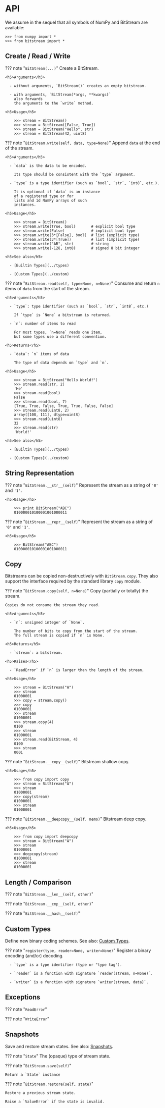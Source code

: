 
API
================================================================================

We assume in the sequel that all symbols of NumPy and BitStream are available:

    >>> from numpy import *
    >>> from bitstream import *


Create / Read / Write
--------------------------------------------------------------------------------

??? note "`BitStream(...)`"
    Create a BitStream.

    <h5>Arguments</h5>
    
      - without arguments, `BitStream()` creates an empty bitstream.

      - with arguments, `BitStream(*args, **kwargs)`
        also forwards 
        the arguments to the `write` method.

    <h5>Usage</h5>

        >>> stream = BitStream()
        >>> stream = BitStream([False, True])
        >>> stream = BitStream("Hello", str)
        >>> stream = BitStream(42, uint8)


??? note "`BitStream.write(self, data, type=None)`"
    Append `data` at the end of the stream.

    <h5>Arguments</h5>

      - `data` is the data to be encoded.

        Its type should be consistent with the `type` argument.

      - `type` is a type identifier (such as `bool`, `str`, `int8`, etc.).

        It is optional if `data` is an instance
        of a registered type or for
        lists and 1d NumPy arrays of such 
        instances.

    <h5>Usage</h5>

        >>> stream = BitStream()
        >>> stream.write(True, bool)       # explicit bool type
        >>> stream.write(False)            # implicit bool type
        >>> stream.write(3*[False], bool)  # list (explicit type)
        >>> stream.write(3*[True])         # list (implicit type)
        >>> stream.write("AB", str)        # string
        >>> stream.write(-128, int8)       # signed 8 bit integer

    <h5>See also</h5>

      - [Builtin Types](../types)

      - [Custom Types](../custom)



??? note "`BitStream.read(self, type=None, n=None)`"
    Consume and return `n` items of `data` from the start of the stream.

    <h5>Arguments</h5>

      - `type`: type identifier (such as `bool`, `str`, `int8`, etc.)
     
        If `type` is `None` a bitstream is returned.

      - `n`: number of items to read

        For most types, `n=None` reads one item, 
        but some types use a different convention.

    <h5>Returns</h5>

      - `data`: `n` items of data

        The type of data depends on `type` and `n`.

    <h5>Usage</h5>

        >>> stream = BitStream("Hello World!")
        >>> stream.read(str, 2)
        'He'
        >>> stream.read(bool)
        False
        >>> stream.read(bool, 7)
        [True, True, False, True, True, False, False]
        >>> stream.read(uint8, 2)
        array([108, 111], dtype=uint8)
        >>> stream.read(uint8)
        32
        >>> stream.read(str)
        'World!'

    <h5>See also</h5>

      - [Builtin Types](../types)

      - [Custom Types](../custom)



String Representation
--------------------------------------------------------------------------------

??? note "`BitStream.__str__(self)`"
    Represent the stream as a string of `'0'` and `'1'`.

    <h5>Usage</h5>

        >>> print BitStream("ABC")
        010000010100001001000011



??? note "`BitStream.__repr__(self)`"
    Represent the stream as a string of `'0'` and `'1'`.

    <h5>Usage</h5>

        >>> BitStream("ABC")
        010000010100001001000011


Copy
--------------------------------------------------------------------------------

Bitstreams can be copied non-destructively with `BitStream.copy`. 
They also support the interface required by the standard library 
`copy` module.


??? note "`BitStream.copy(self, n=None)`"
    Copy (partially or totally) the stream.

    Copies do not consume the stream they read.

    <h5>Arguments</h5>

      - `n`: unsigned integer of `None`.

        The number of bits to copy from the start of the stream. 
        The full stream is copied if `n` is None.

    <h5>Returns</h5>

      - `stream`: a bitstream.

    <h5>Raises</h5>

      - `ReadError` if `n` is larger than the length of the stream.

    <h5>Usage</h5>

        >>> stream = BitStream("A")
        >>> stream
        01000001
        >>> copy = stream.copy()
        >>> copy
        01000001
        >>> stream
        01000001
        >>> stream.copy(4)
        0100
        >>> stream
        01000001
        >>> stream.read(BitStream, 4)
        0100
        >>> stream
        0001

??? note "`BitStream.__copy__(self)`"
    Bitstream shallow copy.

    <h5>Usage</h5>

        >>> from copy import copy
        >>> stream = BitStream("A")
        >>> stream
        01000001
        >>> copy(stream)
        01000001
        >>> stream
        01000001

??? note "`BitStream.__deepcopy__(self, memo)`"
    Bitstream deep copy.

    <h5>Usage</h5>

        >>> from copy import deepcopy
        >>> stream = BitStream("A")
        >>> stream
        01000001
        >>> deepcopy(stream)
        01000001
        >>> stream
        01000001


Length / Comparison
--------------------------------------------------------------------------------

??? note "`BitStream.__len__(self, other)`"

??? note "`BitStream.__cmp__(self, other)`"

??? note "`BitStream.__hash__(self)`"


Custom Types
--------------------------------------------------------------------------------

Define new binary coding schemes. See also: [Custom Types](../custom).

??? note "`register(type, reader=None, writer=None)`"
    Register a binary encoding (and/or) decoding.

      - `type` is a type identifier (type or "type tag").

      - `reader` is a function with signature `reader(stream, n=None)`.

      - `writer` is a function with signature `writer(stream, data)`.



Exceptions
--------------------------------------------------------------------------------

??? note "`ReadError`"

??? note "`WriteError`"


Snapshots
--------------------------------------------------------------------------------

Save and restore stream states. See also: [Snapshots](../snapshots).

??? note "`State`"
    The (opaque) type of stream state.

??? note "`BitStream.save(self)`"

    Return a `State` instance

??? note "`BitStream.restore(self, state)`"

    Restore a previous stream state.

    Raise a `ValueError` if the state is invalid.



